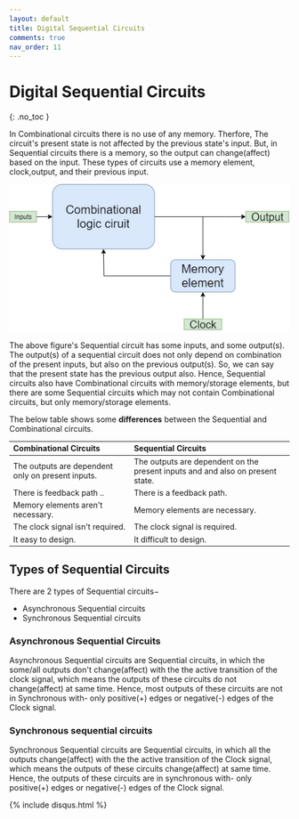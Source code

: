```yaml
---
layout: default
title: Digital Sequential Circuits
comments: true
nav_order: 11
---
```


# Digital Sequential Circuits
{: .no_toc }

In Combinational circuits there is no use of any memory. Therfore, The circuit's present state is not affected by the previous state's input.
But, in Sequential circuits there is a memory, so the output can change(affect) based on the input. These types of circuits use a memory element, clock,output, and their previous input.

<div style="text-align:center"><img src="../assets/images/sequential_circuit_blockdiagram.jpg" /></div>

The above figure's Sequential circuit has some inputs, and some output(s). The output(s) of a sequential circuit does not only depend on combination of the present inputs, but also on the previous output(s). So, we can say that the present state has the previous output also. Hence, Sequential circuits also have Combinational circuits with memory/storage elements, but there are some Sequential circuits which may not contain Combinational circuits, but only memory/storage elements.

The below table shows some **differences** between the Sequential and Combinational circuits.

|   Combinational Circuits    |    Sequential Circuits     |
|:----------------------------|:---------------------------|
|The outputs are dependent only on present inputs.|The outputs are dependent on the present inputs and and also on present state.|
|There is feedback path ..|There is a feedback path.|
|Memory elements aren't necessary.|Memory elements are necessary.|
|The clock signal isn't required.	|The clock signal is required.|
|It easy to design.|It difficult to design.|


## Types of Sequential Circuits

There are 2 types of Sequential circuits−

* Asynchronous Sequential circuits
* Synchronous Sequential circuits

### Asynchronous Sequential Circuits

Asynchronous Sequential circuits are Sequential circuits, in which the some/all outputs don't change(affect) with the the active transition of the clock signal, which means the outputs of these circuits do not change(affect) at same time. Hence, most outputs of these circuits are not in Synchronous with- only positive(+) edges or negative(-) edges of the Clock signal.

### Synchronous sequential circuits

Synchronous Sequential circuits are Sequential circuits, in which all the outputs change(affect) with the the active transition of the Clock signal, which means the outputs of these circuits change(affect) at same time. Hence, the outputs of these circuits are in synchronous with- only positive(+) edges or negative(-) edges of the Clock signal.


{% include disqus.html %}

